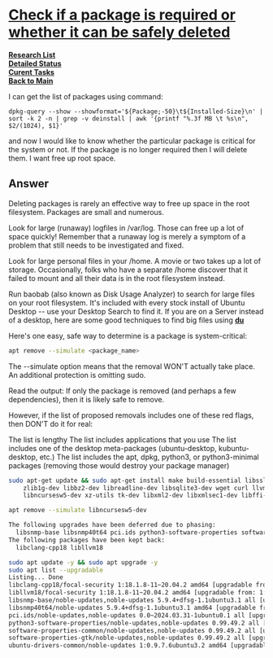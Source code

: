 # **[Check if a package is required or whether it can be safely deleted](https://askubuntu.com/questions/1271073/check-if-a-package-is-required-or-whether-it-can-be-safely-deleted)**

**[Research List](../../research_list.md)**\
**[Detailed Status](../../../a_status/detailed_status.md)**\
**[Curent Tasks](../../../a_status/current_tasks.md)**\
**[Back to Main](../../../README.md)**

I can get the list of packages using command:

`dpkg-query --show --showformat='${Package;-50}\t${Installed-Size}\n' | sort -k 2 -n | grep -v deinstall | awk '{printf "%.3f MB \t %s\n", $2/(1024), $1}'`

and now I would like to know whether the particular package is critical for the system or not. If the package is no longer required then I will delete them. I want free up root space.

## Answer

Deleting packages is rarely an effective way to free up space in the root filesystem. Packages are small and numerous.

Look for large (runaway) logfiles in /var/log. Those can free up a lot of space quickly! Remember that a runaway log is merely a symptom of a problem that still needs to be investigated and fixed.

Look for large personal files in your /home. A movie or two takes up a lot of storage. Occasionally, folks who have a separate /home discover that it failed to mount and all their data is in the root filesystem instead.

Run baobab (also known as Disk Usage Analyzer) to search for large files on your root filesystem. It's included with every stock install of Ubuntu Desktop -- use your Desktop Search to find it. If you are on a Server instead of a desktop, here are some good techniques to find big files using **[du](https://askubuntu.com/questions/2045/how-to-determine-where-biggest-files-directories-on-my-system-are-stored)**

Here's one easy, safe way to determine is a package is system-critical:

```bash
apt remove --simulate <package_name>
```

The --simulate option means that the removal WON'T actually take place. An additional protection is omitting sudo.

Read the output: If only the package is removed (and perhaps a few dependencies), then it is likely safe to remove.

However, if the list of proposed removals includes one of these red flags, then DON'T do it for real:

The list is lengthy
The list includes applications that you use
The list includes one of the desktop meta-packages (ubuntu-desktop, kubuntu-desktop, etc.)
The list includes the apt, dpkg, python3, or python3-minimal packages (removing those would destroy your package manager)

```bash
sudo apt-get update && sudo apt-get install make build-essential libssl-dev \
    zlib1g-dev libbz2-dev libreadline-dev libsqlite3-dev wget curl llvm \
    libncursesw5-dev xz-utils tk-dev libxml2-dev libxmlsec1-dev libffi-dev liblzma-dev

apt remove --simulate libncursesw5-dev

The following upgrades have been deferred due to phasing:
  libsnmp-base libsnmp40t64 pci.ids python3-software-properties software-properties-common software-properties-gtk ubuntu-drivers-common
The following packages have been kept back:
  libclang-cpp18 libllvm18

sudo apt update -y && sudo apt upgrade -y
sudo apt list --upgradable
Listing... Done
libclang-cpp18/focal-security 1:18.1.8-11~20.04.2 amd64 [upgradable from: 1:18.1.3-1ubuntu1]
libllvm18/focal-security 1:18.1.8-11~20.04.2 amd64 [upgradable from: 1:18.1.3-1ubuntu1]
libsnmp-base/noble-updates,noble-updates 5.9.4+dfsg-1.1ubuntu3.1 all [upgradable from: 5.9.4+dfsg-1.1ubuntu3]
libsnmp40t64/noble-updates 5.9.4+dfsg-1.1ubuntu3.1 amd64 [upgradable from: 5.9.4+dfsg-1.1ubuntu3]
pci.ids/noble-updates,noble-updates 0.0~2024.03.31-1ubuntu0.1 all [upgradable from: 0.0~2024.03.31-1]
python3-software-properties/noble-updates,noble-updates 0.99.49.2 all [upgradable from: 0.99.49.1]
software-properties-common/noble-updates,noble-updates 0.99.49.2 all [upgradable from: 0.99.49.1]
software-properties-gtk/noble-updates,noble-updates 0.99.49.2 all [upgradable from: 0.99.49.1]
ubuntu-drivers-common/noble-updates 1:0.9.7.6ubuntu3.2 amd64 [upgradable from: 1:0.9.7.6ubuntu3.1]
```
